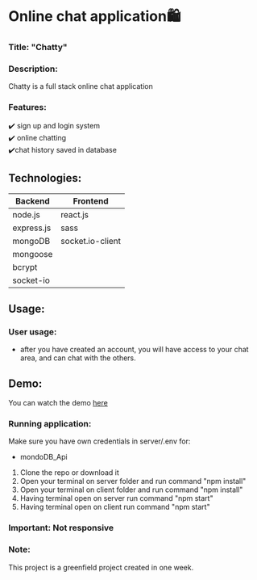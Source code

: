 # Online chat application:shopping:

### Title: "Chatty" 



### Description:
Chatty is a full stack online chat application </br>

### Features:
:heavy_check_mark: sign up and login system </br>
:heavy_check_mark: online chatting </br>
:heavy_check_mark:chat history saved in database</br>



## Technologies: 
|Backend | Frontend |
| --- | --- |
| node.js | react.js |
| express.js |sass|
| mongoDB | socket.io-client| 
|mongoose| |
|bcrypt||
|socket-io||





## Usage: 



### User usage:
- after you have created an account, you will have access to your chat area, and can chat with the others.

## Demo:
You can watch the demo <a href="https://www.loom.com/share/78841e49f9344ddbba4c0523abc3b4c5" target="_blank">here</a>

### Running application:
Make sure you have own credentials in server/.env for:

- mondoDB_Api 

1. Clone the repo or download it
2. Open your terminal on server folder and run command "npm install"
3. Open your terminal on client folder and run command "npm install"
4. Having terminal open on server run command "npm start"
5. Having terminal open on client run command "npm start"

### Important: Not responsive

### Note: 
This project is a greenfield project created in one week. 
